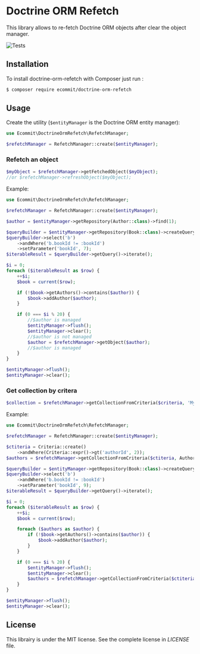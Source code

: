 # Doctrine ORM Refetch

This library allows to re-fetch Doctrine ORM objects after clear the object manager.

![Tests](https://github.com/e-commit/doctrine-orm-refetch/workflows/Tests/badge.svg)

## Installation ##

To install doctrine-orm-refetch with Composer just run :

```bash
$ composer require ecommit/doctrine-orm-refetch
```

## Usage ##

Create the utility (`$entityManager` is the Doctrine ORM entity manager):

```php
use Ecommit\DoctrineOrmRefetch\RefetchManager;

$refetchManager = RefetchManager::create($entityManager);
```

### Refetch an object ###

```php
$myObject = $refetchManager->getFetchedObject($myObject);
//or $refetchManager->refreshObject($myObject);
```

Example:

```php
use Ecommit\DoctrineOrmRefetch\RefetchManager;

$refetchManager = RefetchManager::create($entityManager);

$author = $entityManager->getRepository(Author::class)->find(1);

$queryBuilder = $entityManager->getRepository(Book::class)->createQueryBuilder('b');
$queryBuilder->select('b')
    ->andWhere('b.bookId != :bookId')
    ->setParameter('bookId', 7);
$iterableResult = $queryBuilder->getQuery()->iterate();

$i = 0;
foreach ($iterableResult as $row) {
    ++$i;
    $book = current($row);

    if (!$book->getAuthors()->contains($author)) {
        $book->addAuthor($author);
    }

    if (0 === $i % 20) {
        //$author is managed
        $entityManager->flush();
        $entityManager->clear();
        //$author is not managed
        $author = $refetchManager->getObject($author);
        //$author is managed
    }
}

$entityManager->flush();
$entityManager->clear();
```

### Get collection by critera ###

```php
$collection = $refetchManager->getCollectionFromCriteria($criteria, 'MyClass');
```

Example:

```php
use Ecommit\DoctrineOrmRefetch\RefetchManager;

$refetchManager = RefetchManager::create($entityManager);

$ctiteria = Criteria::create()
    ->andWhere(Criteria::expr()->gt('authorId', 2));
$authors = $refetchManager->getCollectionFromCriteria($ctiteria, Author::class);

$queryBuilder = $entityManager->getRepository(Book::class)->createQueryBuilder('b');
$queryBuilder->select('b')
    ->andWhere('b.bookId != :bookId')
    ->setParameter('bookId', 9);
$iterableResult = $queryBuilder->getQuery()->iterate();

$i = 0;
foreach ($iterableResult as $row) {
    ++$i;
    $book = current($row);

    foreach ($authors as $author) {
        if (!$book->getAuthors()->contains($author)) {
            $book->addAuthor($author);
        }
    }

    if (0 === $i % 20) {
        $entityManager->flush();
        $entityManager->clear();
        $authors = $refetchManager->getCollectionFromCriteria($ctiteria, Author::class);
    }
}

$entityManager->flush();
$entityManager->clear();
```


## License ##

This librairy is under the MIT license. See the complete license in *LICENSE* file.
